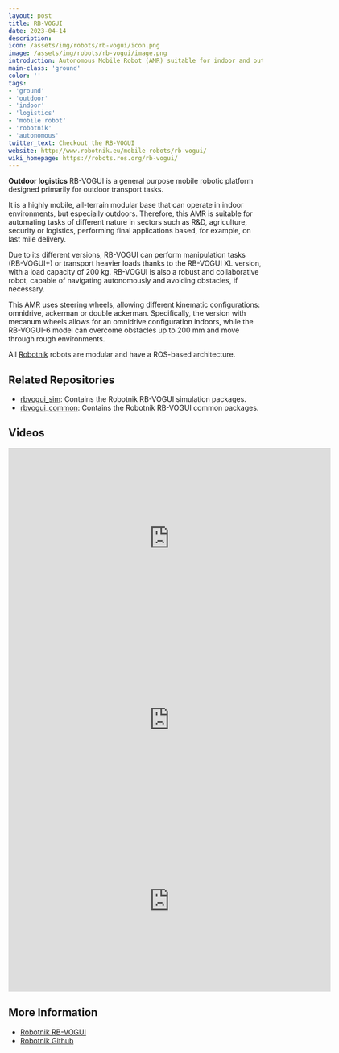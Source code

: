 ```yaml
---
layout: post
title: RB-VOGUI
date: 2023-04-14
description:
icon: /assets/img/robots/rb-vogui/icon.png
image: /assets/img/robots/rb-vogui/image.png
introduction: Autonomous Mobile Robot (AMR) suitable for indoor and outdoor logistics applications due to its versatility and high mobility.
main-class: 'ground'
color: ''
tags:
- 'ground'
- 'outdoor'
- 'indoor'
- 'logistics'
- 'mobile robot'
- 'robotnik'
- 'autonomous'
twitter_text: Checkout the RB-VOGUI
website: http://www.robotnik.eu/mobile-robots/rb-vogui/
wiki_homepage: https://robots.ros.org/rb-vogui/
---
```


**Outdoor logistics**
RB-VOGUI is a general purpose mobile robotic platform designed primarily for outdoor transport tasks. 

It is a highly mobile, all-terrain modular base that can operate in indoor environments, but especially outdoors. Therefore, this AMR is suitable for automating tasks of different nature in sectors such as R&D, agriculture, security or logistics, performing final applications based, for example, on last mile delivery.

Due to its different versions, RB-VOGUI can perform manipulation tasks (RB-VOGUI+) or transport heavier loads thanks to the RB-VOGUI XL version, with a load capacity of 200 kg.
RB-VOGUI is also a robust and collaborative robot, capable of navigating autonomously and avoiding obstacles, if necessary.

This AMR uses steering wheels, allowing different kinematic configurations: omnidrive, ackerman or double ackerman. Specifically, the version with mecanum wheels allows for an omnidrive configuration indoors, while the RB-VOGUI-6 model can overcome obstacles up to 200 mm and move through rough environments.

All [Robotnik](https://robotnik.eu/) robots are modular and have a ROS-based architecture.

## Related Repositories

* [rbvogui_sim](https://github.com/RobotnikAutomation/rbvogui_sim): Contains the Robotnik RB-VOGUI simulation packages.
* [rbvogui_common](https://github.com/RobotnikAutomation/rbvogui_common): Contains the Robotnik RB-VOGUI common packages.

## Videos

<iframe width="640" height="360" src="https://www.youtube-nocookie.com/embed/LyldxhazsAE" frameborder="0" allowfullscreen></iframe>

<iframe width="640" height="360" src="https://www.youtube-nocookie.com/embed/ouwxhBtmD3U" frameborder="0" allowfullscreen></iframe>

<iframe width="640" height="360" src="https://www.youtube-nocookie.com/embed/4vMTbDCPtZE" frameborder="0" allowfullscreen></iframe>

## More Information

* [Robotnik RB-VOGUI](https://robotnik.eu/mobile-robots/rb-vogui-en/)
* [Robotnik Github](https://github.com/RobotnikAutomation)
